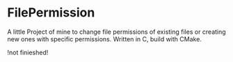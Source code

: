 # FilePermission

A little Project of mine to change file permissions of existing files or creating new ones with specific permissions.
Written in C, build with CMake.


!not finieshed!